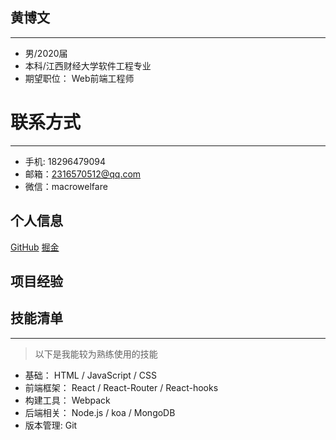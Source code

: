 


## 黄博文
----------------------------------
- 男/2020届
- 本科/江西财经大学软件工程专业
- 期望职位： Web前端工程师

# 联系方式
------------------------------------
- 手机: 18296479094
- 邮箱：[2316570512@qq.com](2316570512@qq.com)
- 微信：macrowelfare


个人信息
--------------------
[GitHub](sss)
[掘金](ssss)


项目经验
----------------------



## 技能清单
-----------------------
> 以下是我能较为熟练使用的技能
- 基础： HTML / JavaScript / CSS
- 前端框架： React / React-Router / React-hooks
- 构建工具： Webpack
- 后端相关： Node.js / koa / MongoDB 
- 版本管理: Git

